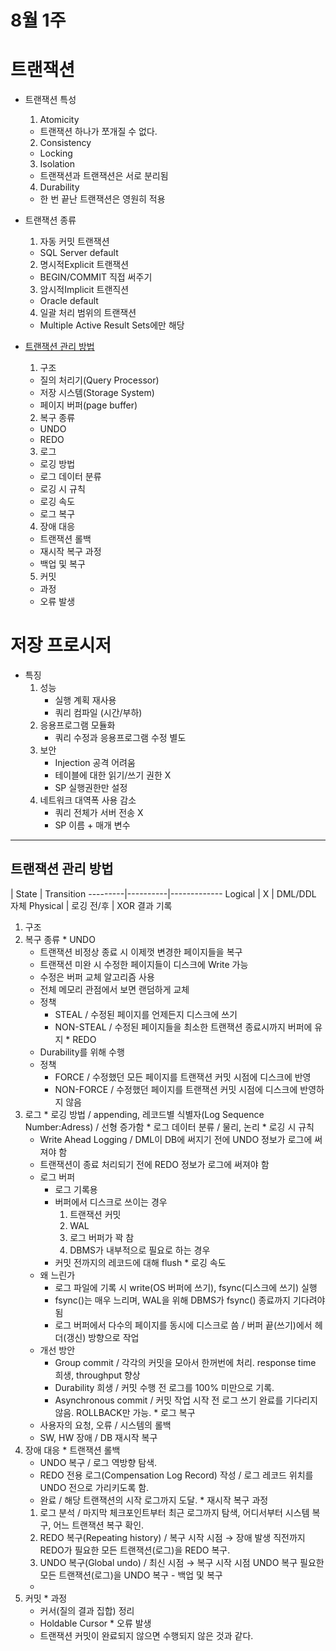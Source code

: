 # 8월 1주
# 트랜잭션
  * 트랜잭션 특성
    1. Atomicity
      - 트랜잭션 하나가 쪼개질 수 없다.
    2. Consistency
      - Locking
    3. Isolation
      - 트랜잭션과 트랜잭션은 서로 분리됨
    4. Durability
      - 한 번 끝난 트랜잭션은 영원히 적용

  * 트랜잭션 종류
    1. 자동 커밋 트랜잭션
      - SQL Server default
    2. 명시적Explicit 트랜잭션
      - BEGIN/COMMIT 직접 써주기
    3. 암시적Implicit 트랜직션
      - Oracle default
    4. 일괄 처리 범위의 트랜잭션
      - Multiple Active Result Sets에만 해당

  * [트랜잭션 관리 방법](http://d2.naver.com/helloworld/407507)
    1. 구조
      - 질의 처리기(Query Processor)
      - 저장 시스템(Storage System)
      - 페이지 버퍼(page buffer)

    2. 복구 종류
      - UNDO
      - REDO

    3. 로그
      - 로깅 방법
      - 로그 데이터 분류
      - 로깅 시 규칙
      - 로깅 속도
      - 로그 복구

    4. 장애 대응
      - 트랜잭션 롤백
      - 재시작 복구 과정
      - 백업 및 복구

    5. 커밋
      - 과정
      - 오류 발생


# 저장 프로시저
  * 특징
    1. 성능
        - 실행 계획 재사용
        - 쿼리 컴파일 (시간/부하)
    2. 응용프로그램 모듈화
        - 쿼리 수정과 응용프로그램 수정 별도
    3. 보안
        - Injection 공격 어려움
        - 테이블에 대한 읽기/쓰기 권한 X
        - SP 실행권한만 설정
    4. 네트워크 대역폭 사용 감소
        - 쿼리 전체가 서버 전송 X
        - SP 이름 + 매개 변수

---
## 트랜잭션 관리 방법

 | State  | Transition
---------|----------|-------------
Logical  | X        | DML/DDL 자체
Physical | 로깅 전/후 | XOR 결과 기록
  1. 구조
  2. 복구 종류
    * UNDO
      - 트랜잭션 비정상 종료 시 이제껏 변경한 페이지들을 복구
      - 트랜잭션 미완 시 수정한 페이지들이 디스크에 Write 가능
      - 수정은 버퍼 교체 알고리즘 사용
      - 전체 메모리 관점에서 보면 랜덤하게 교체
      - 정책
        - STEAL / 수정된 페이지를 언제든지 디스크에 쓰기
        - NON-STEAL / 수정된 페이지들을 최소한 트랜잭션 종료시까지 버퍼에 유지
    * REDO
      - Durability를 위해 수행
      - 정책
        - FORCE / 수정했던 모든 페이지를 트랜잭션 커밋 시점에 디스크에 반영
        - NON-FORCE / 수정했던 페이지를 트랜잭션 커밋 시점에 디스크에 반영하지 않음
  3. 로그
    * 로깅 방법 / appending, 레코드별 식별자(Log Sequence Number:Adress) / 선형 증가함
    * 로그 데이터 분류 / 물리, 논리
    * 로깅 시 규칙
      - Write Ahead Logging / DML이 DB에 써지기 전에 UNDO 정보가 로그에 써져야 함
      - 트랜잭션이 종료 처리되기 전에 REDO 정보가 로그에 써져야 함
      - 로그 버퍼
        - 로그 기록용
        - 버퍼에서 디스크로 쓰이는 경우
          1. 트랜잭션 커밋
          2. WAL
          3. 로그 버퍼가 꽉 참
          4. DBMS가 내부적으로 필요로 하는 경우
        - 커밋 전까지의 레코드에 대해 flush
    * 로깅 속도
      - 왜 느린가
        - 로그 파일에 기록 시 write(OS 버퍼에 쓰기), fsync(디스크에 쓰기) 실행
        - fsync()는 매우 느리며, WAL을 위해 DBMS가 fsync() 종료까지 기다려야 됨
        - 로그 버퍼에서 다수의 페이지를 동시에 디스크로 씀 / 버퍼 끝(쓰기)에서 헤더(갱신) 방향으로 작업
      - 개선 방안
        - Group commit / 각각의 커밋을 모아서 한꺼번에 처리. response time 희생, throughput 향상
        - Durability 희생 / 커밋 수행 전 로그를 100% 미만으로 기록.
        - Asynchronous commit / 커밋 작업 시작 전 로그 쓰기 완료를 기다리지 않음. ROLLBACK만 가능.
    * 로그 복구
      - 사용자의 요청, 오류 / 시스템의 롤백
      - SW, HW 장애 / DB 재시작 복구
  4. 장애 대응
    * 트랜잭션 롤백
      - UNDO 복구 / 로그 역방향 탐색.
      - REDO 전용 로그(Compensation Log Record) 작성 / 로그 레코드 위치를 UNDO 전으로 가리키도록 함.
      - 완료 / 해당 트랜잭션의 시작 로그까지 도달.
    * 재시작 복구 과정
      1. 로그 분석 / 마지막 체크포인트부터 최근 로그까지 탐색, 어디서부터 시스템 복구, 어느 트랜잭션 복구 확인.
      2. REDO 복구(Repeating history) / 복구 시작 시점 → 장애 발생 직전까지 REDO가 필요한 모든 트랜잭션(로그)을 REDO 복구.
      3. UNDO 복구(Global undo) / 최신 시점 → 복구 시작 시점 UNDO 복구 필요한 모든 트랜잭션(로그)을 UNDO 복구
    - 백업 및 복구
        -
  5. 커밋
    * 과정
      - 커서(질의 결과 집합) 정리
      - Holdable Cursor
    * 오류 발생
      - 트랜잭션 커밋이 완료되지 않으면 수행되지 않은 것과 같다.
